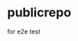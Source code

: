 # publicrepo
for e2e test






























































































































































































































































































































































































































































































































































































































































































































































































































































































































































































































































































































































































































































































































































































































































































































































































































































































































































































































































































































































































































































































































































































































































































































































































































































































































































































































































































































































































































